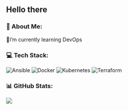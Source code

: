 ## Hello there
### 💫 About Me:
🌱I’m currently learning DevOps


### 💻 Tech Stack:
![Ansible](https://img.shields.io/badge/ansible-%231A1918.svg?style=for-the-badge&logo=ansible&logoColor=white) ![Docker](https://img.shields.io/badge/docker-%230db7ed.svg?style=for-the-badge&logo=docker&logoColor=white) ![Kubernetes](https://img.shields.io/badge/kubernetes-%23326ce5.svg?style=for-the-badge&logo=kubernetes&logoColor=white) ![Terraform](https://img.shields.io/badge/terraform-%235835CC.svg?style=for-the-badge&logo=terraform&logoColor=white)
### 📊 GitHub Stats:
![](https://github-readme-stats.vercel.app/api/top-langs/?username=Enzo2346&theme=dracula&hide_border=true&include_all_commits=false&count_private=false&layout=compact)
